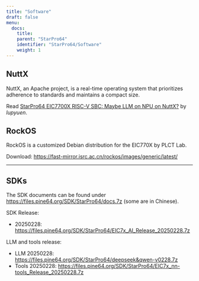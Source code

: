 ```yaml
---
title: "Software"
draft: false
menu:
  docs:
    title:
    parent: "StarPro64"
    identifier: "StarPro64/Software"
    weight: 1
---
```


## NuttX

NuttX, an Apache project, is a real-time operating system that prioritizes adherence to standards and maintains a compact size.

Read [StarPro64 EIC7700X RISC-V SBC: Maybe LLM on NPU on NuttX?](https://lupyuen.org/articles/starpro64.html) by *lupyuen*.

## RockOS

RockOS is a customized Debian distribution for the EIC770X by PLCT Lab. 

Download: https://fast-mirror.isrc.ac.cn/rockos/images/generic/latest/

---

## SDKs

The SDK documents can be found under https://files.pine64.org/SDK/StarPro64/docs.7z (some are in Chinese).

SDK Release:

* 20250228: https://files.pine64.org/SDK/StarPro64/EIC7x_AI_Release_20250228.7z

LLM and tools release:

* LLM 20250228: https://files.pine64.org/SDK/StarPro64/deepseek&qwen-v0228.7z
* Tools 20250228: https://files.pine64.org/SDK/StarPro64/EIC7x_nn-tools_Release_20250228.7z
